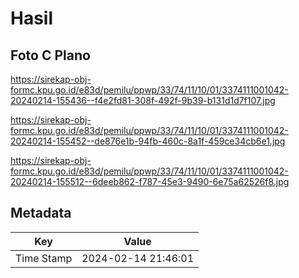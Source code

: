 # Hasil

## Foto C Plano

https://sirekap-obj-formc.kpu.go.id/e83d/pemilu/ppwp/33/74/11/10/01/3374111001042-20240214-155436--f4e2fd81-308f-492f-9b39-b131d1d7f107.jpg

https://sirekap-obj-formc.kpu.go.id/e83d/pemilu/ppwp/33/74/11/10/01/3374111001042-20240214-155452--de876e1b-94fb-460c-8a1f-459ce34cb6e1.jpg

https://sirekap-obj-formc.kpu.go.id/e83d/pemilu/ppwp/33/74/11/10/01/3374111001042-20240214-155512--6deeb862-f787-45e3-9490-6e75a62526f8.jpg


## Metadata

| Key        | Value               |
| ---------- | ------------------- |
| Time Stamp | 2024-02-14 21:46:01 |



